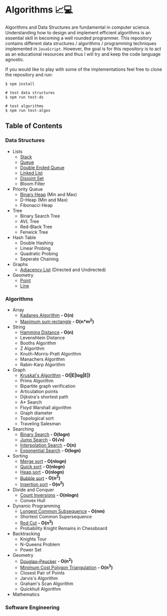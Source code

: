 # Algorithms 📈💻
Algorithms and Data Structures are fundamental in computer science. Understanding how to design and implement efficient algorithms is an essential skill in becoming a well rounded programmer. This repository contains different data structures / algorithms / programming techniques implemented in `JavaScript`. However, the goal is for this repository is to act as an educational resources and thus I will try and keep the code language agnostic.

If you would like to play with some of the implementations feel free to clone the repository and run: 
```
$ npm install
``` 
```
# test data structures
$ npm run test-ds 

# test algorithms
$ npm run test-algos
``` 

## Table of Contents

### Data Structures
  - Lists 
    - [Stack](/data-structures/list/stack.js)
    - [Queue](/data-structures/list/queue.js)
    - [Double Ended Queue](/data-structures/list/double-ended-queue.js)
    - [Linked List](/data-structures/list/linked-list.js)
    - [Disjoint Set](/data-structures/list/disjoint-set.js)
    - Bloom Filter
  - Priority Queue
    - [Binary Heap](/data-structures/priority-queue/binary-heap.js) (Min and Max)
    - D-Heap (Min and Max)
    - Fibonacci Heap
  - Tree
    - Binary Search Tree
    - AVL Tree
    - Red-Black Tree
    - Fenwick Tree
  - Hash Table
    - Double Hashing
    - Linear Probing
    - Quadratic Probing
    - Seperate Chaining
  - Graphs
    - [Adjacency List](/data-structures/graph/adjacency-list.js) (Directed and Undirected)
  - Geometry
    - [Point](/data-structures/geometry/point.js)
    - [Line](/data-structures/geometry/line.js)

### Algorithms  
  - Array 
    - [Kadanes Algorithm](/algorithms/array/kadanes.js) **- O(n)**
    - [Maximum sum rectangle](/algorithms/array/maximum-sum-rectangle.js) **- O(n*m<sup>2</sup>)**
  - String
    - [Hamming Distance](/algorithms/string/hamming-distance.js) **- O(n)**
    - Levenshtein Distance
    - Booths Algorithm
    - Z Algorithm 
    - Knuth-Morris-Pratt Algorithm
    - Manachers Algorithm
    - Rabin-Karp Algorithm
  - Graph
    - [Kruskal's Algorithm](/algorithms/graph/kruskals.js) **- O(|E|log|E|)**
    - Prims Algorithm
    - Bipartite graph verification
    - Articulation points
    - Dijkstra's shortest path
    - A* Search
    - Floyd Warshall algorithm
    - Graph diameter
    - Topological sort
    - Traveling Salesman
  - Searching
    - [Binary Search](/algorithms/searching/binary-search.js) **- O(logn)**
    - [Jump Search](/algorithms/searching/jump-search.js) **- O(√n)**
    - [Interpolation Search](/algorithms/searching/interpolation-search.js) **- O(n)**
    - [Exponential Search](/algorithms/searching/exponential-search.js) **- O(logn)**
  - Sorting
    - [Merge sort](/algorithms/sorting/merge.js) **- O(nlogn)**
    - [Quick sort](/algorithms/sorting/quick.js) **- O(nlogn)**
    - [Heap sort](/algorithms/sorting/heap.js) **- O(nlogn)**
    - [Bubble sort](/algorithms/sorting/bubble.js) **- O(n<sup>2</sup>)**
    - [Insertion sort](/algorithms/sorting/insertion.js) **- O(n<sup>2</sup>)**
  - Divide and Conquer
    - [Count Inversions](/algorithms/divide-and-conquer/count-inversions.js) **- O(nlogn)**
    - Convex Hull
  - Dynamic Programming
    - [Longest Common Subsequence](/algorithms/dynamic-programming/longest-common-subsequence.js) **- O(nm)**
    - Shortest Common Supersequence
    - [Rod Cut](/algorithms/dynamic-programming/rod-cut.js) **- O(n<sup>2</sup>)**
    - Probability Knight Remains in Chessboard
  - Backtracking
    - Knights Tour
    - N-Queens Problem
    - Power Set
  - Geometry
    - [Douglas–Peucker](/algorithms/geometry/douglas-peucker.js) **- O(n<sup>2</sup>)**
    - [Minimum Cost Polygon Triangulation](/algorithms/geometry/minimum-triangulation.js) **- O(n<sup>3</sup>)**
    - Closest Pair of Points
    - Jarvis's Algorithm
    - Graham's Scan Algorithm
    - Quickhull Algorithm
  - Mathematics

### Software Engineering 
